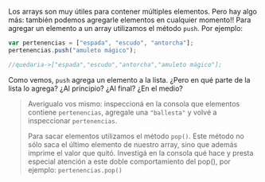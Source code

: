 Los arrays son muy útiles para contener múltiples elementos. Pero hay algo más: también podemos agregarle elementos en cualquier momento!! Para agregar un elemento a un array utilizamos el método `push`. Por ejemplo:

```javascript
var pertenencias = ["espada", "escudo", "antorcha"];
pertenencias.push("amuleto mágico");

//quedaria->["espada","escudo","antorcha","amuleto mágico"];

```

Como vemos, `push` agrega un elemento a la lista. 
¿Pero en qué parte de la lista lo agrega? ¿Al principio? ¿Al final? ¿En el medio?

> Averigualo vos mismo: inspeccioná en la consola que elementos contiene `pertenencias`, agregale una `"ballesta"` y volvé a inspeccionar `pertenencias`.
>
> Para sacar elementos utilizamos el método `pop()`. Este método no sólo saca el último elemento de nuestro array, sino que además imprime el valor que quitó.
> Investigá en la consola qué hace y presta especial atención a este doble comportamiento del pop(), por ejemplo: `pertenencias.pop()`


